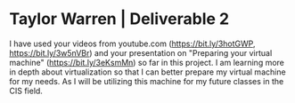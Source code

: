 # Taylor Warren | Deliverable 2

I have used your videos from youtube.com (https://bit.ly/3hotGWP, https://bit.ly/3w5nVBr) and your presentation on "Preparing your virtual machine" (https://bit.ly/3eKsmMn) so far in this project. I am learning more in depth about virtualization so that I can better prepare my virtual machine for my needs. As I will be utilizing this machine for my future classes in the CIS field. 